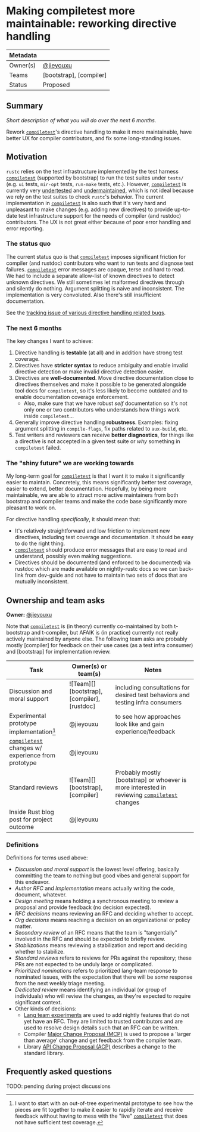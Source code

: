 # Making compiletest more maintainable: reworking directive handling

| Metadata |                         |
|----------|-------------------------|
| Owner(s) | [@jieyouxu]             |
| Teams    | [bootstrap], [compiler] |
| Status   | Proposed                |

## Summary

*Short description of what you will do over the next 6 months.*

Rework [`compiletest`]'s directive handling to make it more maintainable, have better UX for
compiler contributors, and fix some long-standing issues.

## Motivation

`rustc` relies on the test infrastructure implemented by the test harness [`compiletest`] (supported
by bootstrap) to run the test suites under `tests/` (e.g. `ui` tests, `mir-opt` tests, `run-make`
tests, etc.). However, [`compiletest`] is currently very [undertested] and [undermaintained], which
is not ideal because we rely on the test suites to check `rustc`'s behavior. The current
implementation in [`compiletest`] is also such that it's very hard and unpleasant to make changes
(e.g. adding new directives) to provide up-to-date test infrastructure support for the needs of
compiler (and rustdoc) contributors. The UX is not great either because of poor error handling and
error reporting.

[undertested]: https://github.com/rust-lang/rust/issues/47606
[undermaintained]: https://github.com/orgs/rust-lang/projects/53

### The status quo

The current status quo is that [`compiletest`] imposes significant friction for compiler (and
rustdoc) contributors who want to run tests and diagnose test failures. [`compiletest`] error
messages are opaque, terse and hard to read. We had to include a separate allow-list of known
directives to detect unknown directives. We still sometimes let malformed directives through and
silently do nothing. Argument splitting is naive and inconsistent. The implementation is very
convoluted. Also there's still insufficient documentation.

See the [tracking issue of various directive handling related bugs][directive-bugs-tracking-issue].

[directive-bugs-tracking-issue]: https://github.com/rust-lang/rust/issues/131425

### The next 6 months

The key changes I want to achieve:

1. Directive handling is **testable** (at all) and in addition have strong test coverage.
2. Directives have **stricter syntax** to reduce ambiguity and enable invalid directive detection or
   make invalid directive detection easier.
3. Directives are **well-documented**. Move directive documentation close to directives themselves
   and make it possible to be generated alongside tool docs for `compiletest`, so it's less likely
   to become outdated and to enable documentation coverage enforcement.
    - Also, make sure that we have robust *self* documentation so it's not only one or two
      contributors who understands how things work inside `compiletest`...
4. Generally improve directive handling **robustness**. Examples: fixing argument splitting in
   `compile-flags`, fix paths related to `aux-build`, etc.
5. Test writers and reviewers can receive **better diagnostics**, for things like a directive is not
   accepted in a given test suite or *why* something in `compiletest` failed.

### The "shiny future" we are working towards

My long-term goal for [`compiletest`] is that I want it to make it significantly easier to
maintain. Concretely, this means significantly better test coverage, easier to extend, better
documentation. Hopefully, by being more maintainable, we are able to attract more active maintainers
from both bootstrap and compiler teams and make the code base significantly more pleasant to work
on.

For directive handling *specifically*, it should mean that:

- It's relatively straightforward and low friction to implement new directives, including test
  coverage and documentation. It should be easy to do the right thing.
- [`compiletest`] should produce error messages that are easy to read and understand, possibly even
  making suggestions.
- Directives should be documented (and enforced to be documented) via rustdoc which are made
  available on nightly-rustc docs so we can back-link from dev-guide and not have to maintain two
  sets of docs that are mutually inconsistent.

## Ownership and team asks

**Owner:** [@jieyouxu]

<!--
*This section defines the specific work items that are planned and who is expected to do them. It
should also include what will be needed from Rust teams. The table below shows some common sets of
asks and work, but feel free to adjust it as needed. Every row in the table should either correspond
to something done by a contributor or something asked of a team. For items done by a contributor,
list the contributor, or ![Help wanted][] if you don't yet know who will do it. For things asked of
teams, list ![Team][] and the name of the team. The things typically asked of teams are defined in
the [Definitions](#definitions) section below.*
-->

Note that [`compiletest`] is (in theory) currently co-maintained by both t-bootstrap and t-compiler,
but AFAIK is (in practice) currently not really actively maintained by anyone else. The following
team asks are probably mostly [compiler] for feedback on their use cases (as a test infra consumer)
and [bootstrap] for implementation review.

| Task                                                 | Owner(s) or team(s)                          | Notes                                                                                          |
|------------------------------------------------------|----------------------------------------------|------------------------------------------------------------------------------------------------|
| Discussion and moral support                         | ![Team][] [bootstrap], [compiler], [rustdoc] | including consultations for desired test behaviors and testing infra consumers                 |
| Experimental prototype implementation[^1]            | @jieyouxu                                    | to see how approaches look like and gain experience/feedback                                   |
| [`compiletest`] changes w/ experience from prototype | @jieyouxu                                    |                                                                                                |
| Standard reviews                                     | ![Team][] [bootstrap], [compiler]            | Probably mostly [bootstrap] or whoever is more interested in reviewing [`compiletest`] changes |
| Inside Rust blog post for project outcome            | @jieyouxu                                    |                                                                                                |

[^1]: I want to start with an out-of-tree experimental prototype to see how the pieces are fit
    together to make it easier to rapidly iterate and receive feedback without having to mess with
    the "live" [`compiletest`] that does not have sufficient test coverage.

### Definitions

Definitions for terms used above:

* *Discussion and moral support* is the lowest level offering, basically committing the team to nothing but good vibes and general support for this endeavor.
* *Author RFC* and *Implementation* means actually writing the code, document, whatever.
* *Design meeting* means holding a synchronous meeting to review a proposal and provide feedback (no decision expected).
* *RFC decisions* means reviewing an RFC and deciding whether to accept.
* *Org decisions* means reaching a decision on an organizational or policy matter.
* *Secondary review* of an RFC means that the team is "tangentially" involved in the RFC and should be expected to briefly review.
* *Stabilizations* means reviewing a stabilization and report and deciding whether to stabilize.
* *Standard reviews* refers to reviews for PRs against the repository; these PRs are not expected to be unduly large or complicated.
* *Prioritized nominations* refers to prioritized lang-team response to nominated issues, with the expectation that there will be *some* response from the next weekly triage meeting.
* *Dedicated review* means identifying an individual (or group of individuals) who will review the changes, as they're expected to require significant context.
* Other kinds of decisions:
    * [Lang team experiments](https://lang-team.rust-lang.org/how_to/experiment.html) are used to add nightly features that do not yet have an RFC. They are limited to trusted contributors and are used to resolve design details such that an RFC can be written.
    * Compiler [Major Change Proposal (MCP)](https://forge.rust-lang.org/compiler/mcp.html) is used to propose a 'larger than average' change and get feedback from the compiler team.
    * Library [API Change Proposal (ACP)](https://std-dev-guide.rust-lang.org/development/feature-lifecycle.html) describes a change to the standard library.

## Frequently asked questions

TODO: pending during project discussions

<!--
### What do I do with this space?

*This is a good place to elaborate on your reasoning above -- for example, why did you put the
design axioms in the order that you did? It's also a good place to put the answers to any questions
that come up during discussion. The expectation is that this FAQ section will grow as the goal is
discussed and eventually should contain a complete summary of the points raised along the way.*
-->

[@jieyouxu]: https://github.com/jieyouxu
[`compiletest`]: https://github.com/rust-lang/rust/tree/master/src/tools/compiletest
